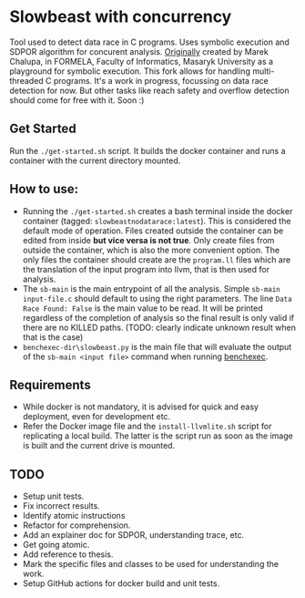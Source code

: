 # Slowbeast with concurrency

Tool used to detect data race in C programs. Uses symbolic execution and SDPOR algorithm for concurent analysis. [Originally](https://gitlab.com/mchalupa/slowbeast) created by Marek Chalupa, in FORMELA, Faculty of Informatics, Masaryk University as a playground for symbolic execution. This fork allows for handling multi-threaded C programs. It's a work in progress, focussing on data race detection for now. But other tasks like reach safety and overflow detection should come for free with it. Soon :)  

## Get Started

Run the `./get-started.sh` script. It builds the docker container and runs a container with the current directory mounted.

## How to use:

- Running the `./get-started.sh` creates a bash terminal inside the docker container (tagged: `slowbeastnodatarace:latest`). This is considered the default mode of operation. Files created outside the container can be edited from inside **but vice versa is not true**. Only create files from outside the container, which is also the more convenient option. The only files the container should create are the `program.ll` files which are the translation of the input program into llvm, that is then used for analysis.
- The `sb-main` is the main entrypoint of all the analysis. Simple `sb-main input-file.c` should default to using the right parameters. The line `Data Race Found: False` is the main value to be read. It will be printed regardless of the completion of analysis so the final result is only valid if there are no KILLED paths. (TODO: clearly indicate unknown result when that is the case)
- `benchexec-dir\slowbeast.py` is the main file that will evaluate the output of the `sb-main <input file>` command when running [benchexec](https://github.com/sosy-lab/benchexec). 


## Requirements

- While docker is not mandatory, it is advised for quick and easy deployment, even for development etc.
- Refer the Docker image file and the `install-llvmlite.sh` script for replicating a local build. The latter is the script run as soon as the image is built and the current drive is mounted.

## TODO

- Setup unit tests.
- Fix incorrect results.
- Identify atomic instructions
- Refactor for comprehension.
- Add an explainer doc for SDPOR, understanding trace, etc.
- Get going atomic.
- Add reference to thesis.
- Mark the specific files and classes to be used for understanding the work.
- Setup GitHub actions for docker build and unit tests.
